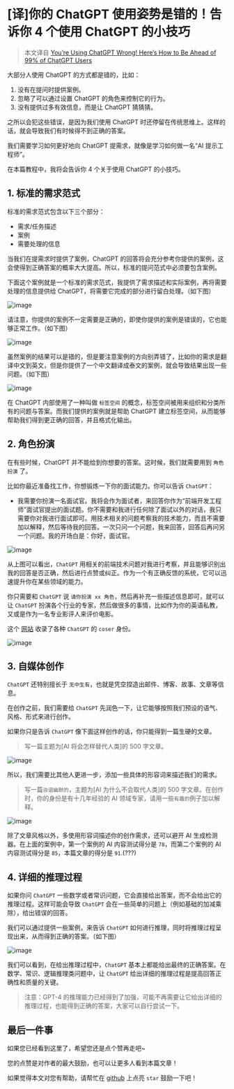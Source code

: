 # [译]你的 ChatGPT 使用姿势是错的！告诉你 4 个使用 ChatGPT 的小技巧

> 本文译自 [You’re Using ChatGPT Wrong! Here’s How to Be Ahead of 99% of ChatGPT Users](https://artificialcorner.com/youre-using-chatgpt-wrong-here-s-how-to-be-ahead-of-99-of-chatgpt-users-886a50dabc54)

大部分人使用 ChatGPT 的方式都是错的，比如：

1. 没有在提问时提供案例。
2. 忽略了可以通过设置 ChatGPT 的角色来控制它的行为。
3. 没有提供过多有效信息，而是让 ChatGPT 猜猜猜。

之所以会犯这些错误，是因为我们使用 ChatGPT 时还停留在传统思维上。这样的话，就会导致我们有时候得不到正确的答案。

我们需要学习如何更好地向 ChatGPT 提需求，就像是学习如何做一名“AI 提示工程师”。

在本篇教程中，我将会告诉你 4 个关于使用 ChatGPT 的小技巧。

## 1. 标准的需求范式

标准的需求范式包含以下三个部分：

  - 需求/任务描述
  - 案例
  - 需要处理的信息

当我们在提需求时提供了案例，ChatGPT 的回答将会充分参考你提供的案例，这会使得到正确答案的概率大大提高。所以，标准的提问范式中必须要包含案例。

下面这个案例就是一个标准的需求范式，我提供了需求描述和实际案例，再将需要处理的信息提供给 ChatGPT，将需要它完成的部分进行留白处理。（如下图）

![image](http://shadows-mall.oss-cn-shenzhen.aliyuncs.com/images/assets/common4/Xnip2023-06-04_15-00-00.jpg)

请注意，你提供的案例不一定需要是正确的，即使你提供的案例是错误的，它也能够正常工作。（如下图）

![image](http://shadows-mall.oss-cn-shenzhen.aliyuncs.com/images/assets/common4/Xnip2023-06-04_15-10-33.jpg)

虽然案例的结果可以是错的，但是要注意案例的方向别弄错了，比如你的需求是翻译中文到英文，但是你提供了一个中文翻译成泰文的案例，就会导致结果出现一些问题。（如下图）

![image](http://shadows-mall.oss-cn-shenzhen.aliyuncs.com/images/assets/common4/Xnip2023-06-04_15-18-21.jpg)

在 ChatGPT 内部使用了一种叫做 `标签空间` 的概念，标签空间被用来组织和分类所有的问题与答案。而我们提供的案例就是帮助 ChatGPT 建立标签空间，从而能够帮助我们得到更正确的回答，并且格式化输出。

## 2. 角色扮演

在有些时候，ChatGPT 并不能给到你想要的答案。这时候，我们就需要用到 `角色扮演` 了。

比如你最近准备找工作，你想锻炼一下你的面试能力。你可以告诉 `ChatGPT`：

- 我需要你扮演一名面试官。我将会作为面试者，来回答你作为“前端开发工程师”面试官提出的面试题。你不需要和我进行任何除了面试以外的对话，我只需要你对我进行面试即可。用技术相关的问题考察我的技术能力，而且不需要加以解释，然后等待我的回答。一次只问一个问题，我来回答，回答后再问另一个问题。我的开场白是：你好，面试官。

![image](http://shadows-mall.oss-cn-shenzhen.aliyuncs.com/images/assets/common4/Xnip2023-06-04_15-38-18.jpg)

从上图可以看出，`ChatGPT` 用相关的前端技术问题对我进行考察，并且能够识别出我的回答是否正确，然后进行点赞或纠正。作为一个有正确反馈的系统，它可以迅速提升你在某些领域的能力。

你只需要和 `ChatGPT` 说 `请你扮演 xx 角色`，然后再补充一些描述信息即可，就可以让 `ChatGPT` 扮演各个行业的专家，然后做很多的事情，比如作为你的英语私教，又或是作为一名专业影评人来评价电影。

这个 [网站](https://www.aishort.top/) 收录了各种 `ChatGPT` 的 `coser` 身份。

![image](http://shadows-mall.oss-cn-shenzhen.aliyuncs.com/images%5Cimages%5C%E4%BC%81%E4%B8%9A%E5%BE%AE%E4%BF%A1%E6%88%AA%E5%9B%BE_20230605111226.png)

## 3. 自媒体创作

`ChatGPT` 还特别擅长于 `无中生有`，也就是凭空捏造出邮件、博客、故事、文章等信息。

在创作之前，我们需要给 `ChatGPT` 先润色一下，让它能够按照我们预设的语气、风格、形式来进行创作。

如果你只是告诉 `ChatGPT` 像下面这样创作的话，你只能得到一篇生硬的文章。

> 写一篇主题为[AI 将会怎样替代人类]的 500 字文章。

![image](http://shadows-mall.oss-cn-shenzhen.aliyuncs.com/images%5Cimages%5C%E4%BC%81%E4%B8%9A%E5%BE%AE%E4%BF%A1%E6%88%AA%E5%9B%BE_20230605092600.png)

所以，我们需要比其他人更进一步，添加一些具体的形容词来描述我们的需求。

> 写一篇`诙谐幽默的`，主题为[AI 为什么不会取代人类]的 500 字文章。在创作时，你的身份是有十几年经验的 AI 领域专家，请用一些`有趣的`例子加以解释。

![image](http://shadows-mall.oss-cn-shenzhen.aliyuncs.com/images/images/616.png)

除了文章风格以外，多使用形容词描述你的创作需求，还可以避开 AI 生成检测器。在上面的案例中，第一个案例的 AI 内容测试得分是 `78`，而第二个案例的 AI 内容测试得分是 `85`，本篇文章的得分是 `91`.(???)

## 4. 详细的推理过程

如果你问 `ChatGPT` 一些数学或者常识问题，它会直接给出答案，而不会给出它的推理过程。这样可能会导致 `ChatGPT` 会在一些简单的问题上（例如基础的加减乘除），给出错误的回答。

我们可以通过提供一些案例，来告诉 `ChatGPT` 如何进行推理，同时将推理过程呈现出来，从而得到正确的答案。（如下图）

![image](http://shadows-mall.oss-cn-shenzhen.aliyuncs.com/images%5Cimages%5C%E4%BC%81%E4%B8%9A%E5%BE%AE%E4%BF%A1%E6%88%AA%E5%9B%BE_20230605102143.png)

我们可以看到，在给出推理过程中，`ChatGPT` 基本上都能给出最终的正确答案。在数学、常识、逻辑推理类问题中，让 `ChatGPT` 给出详细的推理过程是提高回答正确性和质量的关键。

> 注意：GPT-4 的推理能力已经得到了加强，可能不再需要让它给出详细的推理过程，也能得到正确的答案，大家可以自行尝试一下。

## 最后一件事

如果您已经看到这里了，希望您还是点个赞再走吧~

您的点赞是对作者的最大鼓励，也可以让更多人看到本篇文章！

如果觉得本文对您有帮助，请帮忙在 [github](https://github.com/a1029563229/Blogs) 上点亮 `star` 鼓励一下吧！